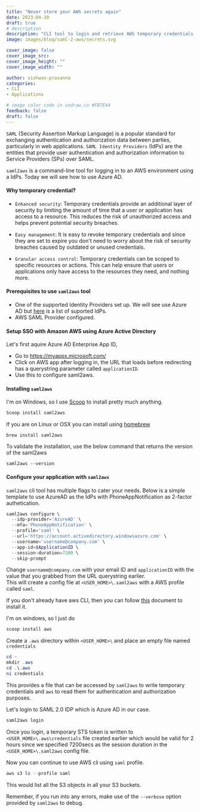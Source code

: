 ```yaml
---
title: "Never store your AWS secrets again"
date: 2023-04-20
draft: true
# description
description: "CLI tool to login and retrieve AWS temporary credentials using Azure AD."
image: images/blog/saml-2-aws/secrets.svg

cover_image: false
cover_image_src: 
cover_image_height: ""
cover_image_width: ""

author: vishwas-prasanna
categories:
- CLI
- Applications

# image color code in undraw.co #FB7E44 
feedback: false
draft: false
---
```

`SAML` (Security Assertion Markup Language) is a popular standard for exchanging authentication and authorization data between parties, particularly in web applications. `SAML Identity Providers` (IdPs) are the entities that provide user authentication and authorization information to Service Providers (SPs) over SAML.  

`saml2aws` is a command-line tool for logging in to an AWS environment using a IdPs. Today we will see how to use Azure AD.  

#### Why temporary credential?

- `Enhanced security`: Temporary credentials provide an additional layer of security by limiting the amount of time that a user or application has access to a resource. This reduces the risk of unauthorized access and helps prevent potential security breaches.

- `Easy management`: It is easy to revoke temporary credentials and since they are set to expire you don't need to worry about the risk of security breaches caused by outdated or unused credentials.

- `Granular access control`: Temporary credentials can be scoped to specific resources or actions. This can help ensure that users or applications only have access to the resources they need, and nothing more.

#### Prerequisites to use `saml2aws` tool

- One of the supported Identity Providers set up. We will see use Azure AD but [here](https://github.com/Versent/saml2aws#requirements) is a list of suported IdPs.
- AWS SAML Provider configured.

#### Setup SSO with Amazon AWS using Azure Active Directory

Let's first aquire Azure AD Enterprise App ID,  

- Go to https://myapps.microsoft.com/
- Click on AWS app after logging in, the URL that loads before redirecting has a querystring parameter called `applicationID`.
- Use this to configure saml2aws.

#### Installing `saml2aws`

I'm on Windows, so I use [Scoop](https://github.com/ScoopInstaller/Install#scoop-uninstaller) to install pretty much anything.

```powershell
Scoop install saml2aws
```

If you are on Linux or OSX you can install using [homebrew](https://docs.brew.sh/Installation)

```Shell
brew install saml2aws
```

To validate the installation, use the below command that returns the version of the saml2aws

```Shell
saml2aws --version
```

#### Configure your application with `saml2aws`

`saml2aws` cli tool has multiple flags to cater your needs. Below is a simple template to use AzureAD as the IdPs with PhoneAppNotification as 2-factor authetication.

```Powershell
saml2aws configure \
  --idp-provider='AzureAD' \
  --mfa='PhoneAppNotification' \
  --profile='saml' \
  --url='https://account.activedirectory.windowsazure.com' \
  --username='username@company.com' \   
  --app-id=$ApplicationID \
  --session-duration=7200 \
  --skip-prompt
```

Change `username@company.com` with your email ID and `applicationID` with the value that you grabbed from the URL querystring earlier.  
This will create a config file at `<USER_HOME>\.saml2aws` with a AWS profile called `saml`.

If you don't already have aws CLI, then you can follow [this](https://docs.aws.amazon.com/cli/latest/userguide/getting-started-install.html) document to install it.  

I'm on windows, so I just do  

```Powershell
scoop install aws
```

Create a `.aws` directory within `<USER_HOME>\` and place an empty file named `credentials`

```Powershell
cd ~
mkdir .aws
cd .\.aws
ni credentials
```

This provides a file that can be accessed by `saml2aws` to write temporary credentials and `aws` to read them for authentication and authorization purposes.

Let's login to SAML 2.0 IDP which is Azure AD in our case.

```Powershell
saml2aws login
```

Once you login, a temporary STS token is written to `<USER_HOME>\.aws\credentials` file created earlier which would be valid for 2 hours since we specified 7200secs as the session duration in the `<USER_HOME>\.saml2aws` config file.

Now you can continue to use AWS cli using `saml` profile.

```Powershell
aws s3 ls --profile saml
```

This would list all the S3 objects in all your S3 buckets.

Remember, if you run into any errors, make use of the `--verbose` option provided by `saml2aws` to debug.
